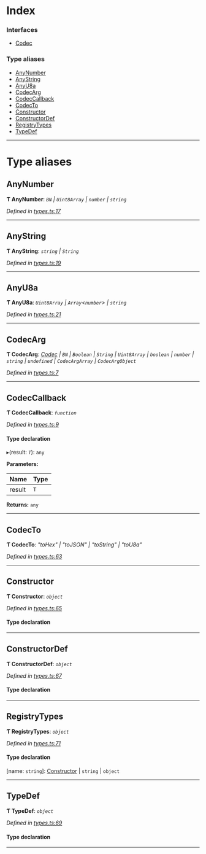 

# Index

### Interfaces

* [Codec](../interfaces/_types_.codec.md)

### Type aliases

* [AnyNumber](_types_.md#anynumber)
* [AnyString](_types_.md#anystring)
* [AnyU8a](_types_.md#anyu8a)
* [CodecArg](_types_.md#codecarg)
* [CodecCallback](_types_.md#codeccallback)
* [CodecTo](_types_.md#codecto)
* [Constructor](_types_.md#constructor)
* [ConstructorDef](_types_.md#constructordef)
* [RegistryTypes](_types_.md#registrytypes)
* [TypeDef](_types_.md#typedef)

---

# Type aliases

<a id="anynumber"></a>

##  AnyNumber

**Ƭ AnyNumber**: *`BN` | `Uint8Array` | `number` | `string`*

*Defined in [types.ts:17](https://github.com/polkadot-js/api/blob/be17bf5/packages/types/src/types.ts#L17)*

___
<a id="anystring"></a>

##  AnyString

**Ƭ AnyString**: *`string` | `String`*

*Defined in [types.ts:19](https://github.com/polkadot-js/api/blob/be17bf5/packages/types/src/types.ts#L19)*

___
<a id="anyu8a"></a>

##  AnyU8a

**Ƭ AnyU8a**: *`Uint8Array` | `Array`<`number`> | `string`*

*Defined in [types.ts:21](https://github.com/polkadot-js/api/blob/be17bf5/packages/types/src/types.ts#L21)*

___
<a id="codecarg"></a>

##  CodecArg

**Ƭ CodecArg**: *[Codec](../interfaces/_types_.codec.md) | `BN` | `Boolean` | `String` | `Uint8Array` | `boolean` | `number` | `string` | `undefined` | `CodecArgArray` | `CodecArgObject`*

*Defined in [types.ts:7](https://github.com/polkadot-js/api/blob/be17bf5/packages/types/src/types.ts#L7)*

___
<a id="codeccallback"></a>

##  CodecCallback

**Ƭ CodecCallback**: *`function`*

*Defined in [types.ts:9](https://github.com/polkadot-js/api/blob/be17bf5/packages/types/src/types.ts#L9)*

#### Type declaration
▸(result: *`T`*): `any`

**Parameters:**

| Name | Type |
| ------ | ------ |
| result | `T` |

**Returns:** `any`

___
<a id="codecto"></a>

##  CodecTo

**Ƭ CodecTo**: *"toHex" | "toJSON" | "toString" | "toU8a"*

*Defined in [types.ts:63](https://github.com/polkadot-js/api/blob/be17bf5/packages/types/src/types.ts#L63)*

___
<a id="constructor"></a>

##  Constructor

**Ƭ Constructor**: *`object`*

*Defined in [types.ts:65](https://github.com/polkadot-js/api/blob/be17bf5/packages/types/src/types.ts#L65)*

#### Type declaration

___
<a id="constructordef"></a>

##  ConstructorDef

**Ƭ ConstructorDef**: *`object`*

*Defined in [types.ts:67](https://github.com/polkadot-js/api/blob/be17bf5/packages/types/src/types.ts#L67)*

#### Type declaration

[index: `string`]: [Constructor](_types_.md#constructor)<`T`>

___
<a id="registrytypes"></a>

##  RegistryTypes

**Ƭ RegistryTypes**: *`object`*

*Defined in [types.ts:71](https://github.com/polkadot-js/api/blob/be17bf5/packages/types/src/types.ts#L71)*

#### Type declaration

[name: `string`]: [Constructor](_types_.md#constructor) | `string` | `object`

___
<a id="typedef"></a>

##  TypeDef

**Ƭ TypeDef**: *`object`*

*Defined in [types.ts:69](https://github.com/polkadot-js/api/blob/be17bf5/packages/types/src/types.ts#L69)*

#### Type declaration

[index: `string`]: [Codec](../interfaces/_types_.codec.md)

___

